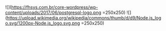 
![](https://fhsys.com.br/core-wordpress/wp-content/uploads/2017/06/postgresql-logo.png =250x250)
![](https://upload.wikimedia.org/wikipedia/commons/thumb/d/d9/Node.js_logo.svg/1200px-Node.js_logo.svg.png =250x250)
